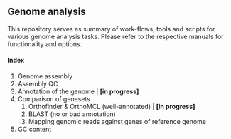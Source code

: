 ## Genome analysis

This repository serves as summary of work-flows, tools and scripts for various genome analysis tasks. Please refer to the respective manuals for functionality and options. 

#### Index

1. Genome assembly
2. Assembly QC
3. Annotation of the genome | **[in progress]**
4. Comparison of genesets
   1. Orthofinder & OrthoMCL (well-annotated) | **[in progress]**
   2. BLAST (no or bad annotation)
   3. Mapping genomic reads against genes of reference genome
5. GC content
